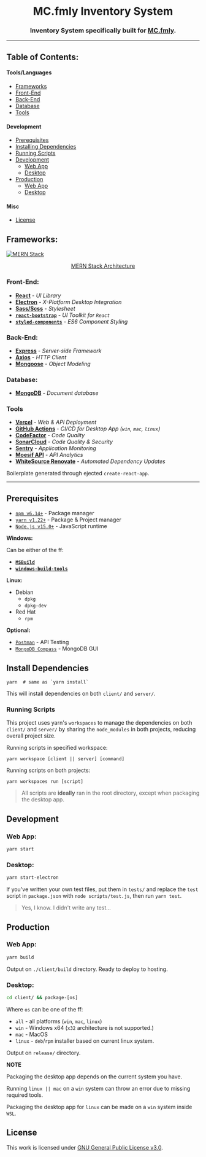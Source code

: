 <div align="center">
  
# MC.fmly Inventory System

### Inventory System specifically built for [MC.fmly](https://www.facebook.com/MC.fmly/).

</div>

---

## Table of Contents:

#### Tools/Languages
- [Frameworks](#frameworks)
- [Front-End](#front-end)
- [Back-End](#back-end)
- [Database](#database)
- [Tools](#tools)

#### Development
- [Prerequisites](#prerequisites)
- [Installing Dependencies](#install-dependencies)
- [Running Scripts](#running-scripts)
- [Development](#development)
    - [Web App](#web-app)
    - [Desktop](#desktop)
- [Production](#production)
    - [Web App](#web-app-1)
    - [Desktop](#desktop-1)
    
#### Misc

- [License](#license)

## Frameworks:

[![MERN Stack](https://webassets.mongodb.com/_com_assets/cms/mern-stack-b9q1kbudz0.png)](https://www.mongodb.com/mern-stack)
<p align="center"><a href="https://www.mongodb.com/mern-stack">MERN Stack Architecture</a></p>

### Front-End:

- [**React**](https://reactjs.org/) - _UI Library_
- [**Electron**](https://electronjs.org) - _X-Platform Desktop Integration_
- [**Sass/Scss**](https://sass-lang.com) - _Stylesheet_
- [**`react-bootstrap`**](https://react-bootstrap.github.io/) - _UI Toolkit for `React`_
- [**`styled-components`**](https://styled-components.com/) - _ES6 Component Styling_

### Back-End:

- [**Express**](https://expressjs.com) - _Server-side Framework_
- [**Axios**](https://github.com/axios/axios) - _HTTP Client_
- [**Mongoose**](https:/mongoosejs.com) - _Object Modeling_

### Database:

- [**MongoDB**](https://mongodb.com) - _Document database_

### Tools

- [**Vercel**](https://vercel.com) - _Web & API Deployment_
- [**GitHub Actions**](https://vercel.com) - _CI/CD for Desktop App (`win`, `mac`, `linux`)_
- [**CodeFactor**](https://codefactor.io) - _Code Quality_
- [**SonarCloud**](https://sonarcloud.io/) - _Code Quality & Security_
- [**Sentry**](https://sentry.io) - _Application Monitoring_
- [**Moesif API**](https://www.moesif.com/) - _API Analytics_
- [**WhiteSource Renovate**](https://renovate.whitesourcesoftware.com/) - _Automated Dependency Updates_

Boilerplate generated through ejected `create-react-app`.

---

## Prerequisites

- [`npm v6.14+`](https://nodejs.org/en/) - Package manager
- [`yarn v1.22+`](https://yarnpkg.com/getting-started/install) - Package & Project manager
- [`Node.js v15.0+`](https://nodejs.org/en/) - JavaScript runtime 

**Windows:**

Can be either of the ff:

- [**`MSBuild`**](https://docs.microsoft.com/en-us/visualstudio/msbuild/msbuild)
- [**`windows-build-tools`**](https://www.npmjs.com/package/windows-build-tools)

**Linux:**

- Debian
   - `dpkg`
   - `dpkg-dev`
- Red Hat
   - `rpm`

**Optional:**

- [`Postman`](https://www.postman.com/) - API Testing
- [`MongoDB Compass`](https://www.mongodb.com/try/download/compass) - MongoDB GUI

## Install Dependencies

```
yarn  # same as `yarn install`
```

This will install dependencies on both `client/` and `server/`.

### Running Scripts

This project uses yarn's `workspaces` to manage the dependencies on both `client/` and `server/` by sharing the `node_modules` in both projects, reducing overall project size.

Running scripts in specified workspace:

```yarn workspace [client || server] [command]```

Running scripts on both projects:

```yarn workspaces run [script]```

> All scripts are **ideally** ran in the root directory,
> except when packaging the desktop app.

## Development

### Web App:

```bash
yarn start
```

### Desktop:

```bash
yarn start-electron
```

If you've written your own test files, put them in `tests/` and replace the `test` script in `package.json` with `node scripts/test.js`, then run `yarn test`.

> Yes, I know. I didn't write any test...

## Production

### Web App:

```bash
yarn build
```

Output on `./client/build` directory. Ready to deploy to hosting.

### Desktop:

```bash
cd client/ && package-[os]
```

Where `os` can be one of the ff:

- `all` - all platforms (`win`, `mac`, `linux`)
- `win` - Windows x64 (`x32` architecture is not supported.)
- `mac` - MacOS
- `linux` - `deb`/`rpm` installer based on current linux system.

Output on `release/` directory.

**NOTE**

Packaging the desktop app depends on the current system you have.

Running `linux || mac` on a `win` system can throw an error due to missing required tools.

Packaging the desktop app for `linux` can be made on a `win` system inside `WSL`.

## License

This work is licensed under [GNU General Public License v3.0](https://opensource.org/licenses/GPL-3.0).

